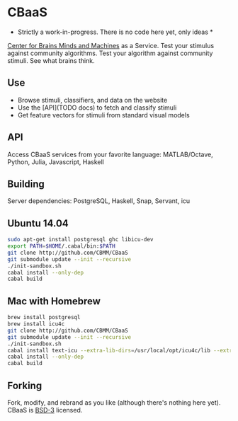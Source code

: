 CBaaS
=====

* Strictly a work-in-progress. There is no code here yet, only ideas *

[Center for Brains Minds and Machines](http://cbmm.mit.edu) as a Service. Test your stimulus against community algorithms. Test your algorithm against community stimuli. See what brains think.

Use
---

 - Browse stimuli, classifiers, and data on the website
 - Use the [API](TODO docs) to fetch and classify stimuli
 - Get feature vectors for stimuli from standard visual models

API
---

Access CBaaS services from your favorite language: MATLAB/Octave, Python, Julia, Javascript, Haskell

Building
--------

Server dependencies: PostgreSQL, Haskell, Snap, Servant, icu

## Ubuntu 14.04

```bash
sudo apt-get install postgresql ghc libicu-dev
export PATH=$HOME/.cabal/bin:$PATH
git clone http://github.com/CBMM/CBaaS
git submodule update --init --recursive
./init-sandbox.sh
cabal install --only-dep
cabal build
```

## Mac with Homebrew
```bash
brew install postgresql
brew install icu4c
git clone http://github.com/CBMM/CBaaS
git submodule update --init --recursive
./init-sandbox.sh
cabal install text-icu --extra-lib-dirs=/usr/local/opt/icu4c/lib --extra-include-dirs=/usr/local/opt/icu4c/include
cabal install --only-dep
cabal build
```

Forking
-------

Fork, modify, and rebrand as you like (although there's nothing here yet). CBaaS is [BSD-3](http://opensource.org/licenses/BSD-3-Clause) licensed.


